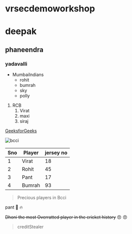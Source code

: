 # vrsecdemoworkshop
# deepak
## phaneendra
### yadavalli
* MumbaiIndians
  * rohit
  * bumrah
  * sky
  * polly
 
1. RCB
    1. Virat
    2. maxi
    3. siraj
  


[GeeksforGeeks](https://www.geeksforgeeks.org/)

![bcci](https://assets.thehansindia.com/h-upload/2021/02/26/1033872-bcci.webp)

Sno|Player|jersey no
----|----|----
1|Virat|18
2|Rohit|45
3|Pant|17
4|Bumrah|93
 >Precious players in Bcci
 
 pant 💙 🔥

~~Dhoni the most Overratted player in the cricket history~~ 😠 😠
>creditStealer


